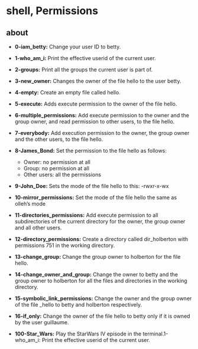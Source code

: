 # shell, Permissions

## about

- **0-iam_betty:** Change your user ID to betty.

- **1-who_am_i:** Print the effective userid of the current user.

- **2-groups:** Print all the groups the current user is part of.

- **3-new_owner:** Changes the owner of the file hello to the user betty.

- **4-empty:** Create an empty file called hello.

- **5-execute:** Adds execute permission to the owner of the file hello.

- **6-multiple_permissions:** Add execute permission to the owner and the group owner, and read permission to other users, to the file hello.

- **7-everybody:** Add execution permission to the owner, the group owner and the other users, to the file hello.

- **8-James_Bond:** Set the permission to the file hello as follows:
  - Owner: no permission at all
  - Group: no permission at all
  - Other users: all the permissions

- **9-John_Doe:** Sets the mode of the file hello to this: -rwxr-x-wx

- **10-mirror_permissions:** Set the mode of the file hello the same as olleh’s mode

- **11-directories_permissions:** Add execute permission to all subdirectories of the current directory for the owner, the group owner and all other users.

- **12-directory_permissions:** Create a directory called dir_holberton with permissions 751 in the working directory.

- **13-change_group:** Change the group owner to holberton for the file hello.

- **14-change_owner_and_group:** Change the owner to betty and the group owner to holberton for all the files and directories in the working directory.

- **15-symbolic_link_permissions:** Change the owner and the group owner of the file _hello to betty and holberton respectively.

- **16-if_only:** Change the owner of the file hello to betty only if it is owned by the user guillaume.

- **100-Star_Wars:** Play the StarWars IV episode in the terminal.1-who_am_i: Print the effective userid of the current user.


